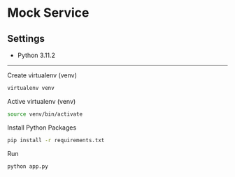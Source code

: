 # Mock Service

## Settings

- Python 3.11.2


___

Create virtualenv (venv)
```sh
virtualenv venv
```

Active virtualenv (venv)
```sh
source venv/bin/activate
```

Install Python Packages

```sh
pip install -r requirements.txt
```

Run
```sh
python app.py
```
